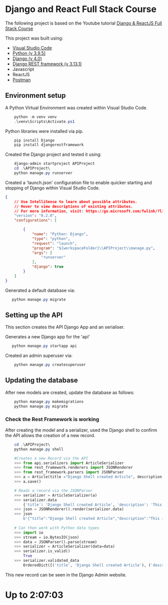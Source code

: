 # Django and React Full Stack Course

The following project is based on the Youtube tutorial [Django & ReactJS Full Stack Course][1]

This project was built using:

- [Visual Studio Code][2]
- [Python (v 3.9.5)][3]
- [Django (v 4.0)][4]
- [Django REST framework (v 3.13.1)][5]
- Javascript
- ReactJS
- [Postman][8]

## Environment setup

A Python Virtual Environment was created within Visual Studio Code.

``` ps1
    python -m venv venv
    .\venv\Scripts\Activate.ps1
```

Python libraries were installed via pip.

``` ps1
    pip install Django
    pip install djangorestframework
```

Created the Django project and tested it using:

``` ps1
    django-admin startproject APIProject
    cd .\APIProject\
    python manage.py runserver
```

Created a 'launch.json' configuration file to enable quicker starting and stopping of Django within Visual Studio Code.

``` json
{
    // Use IntelliSense to learn about possible attributes.
    // Hover to view descriptions of existing attributes.
    // For more information, visit: https://go.microsoft.com/fwlink/?linkid=830387
    "version": "0.2.0",
    "configurations": [

        {
            "name": "Python: Django",
            "type": "python",
            "request": "launch",
            "program": "${workspaceFolder}\\APIProject\\manage.py",
            "args": [
                "runserver"
            ],
            "django": true
        }
    ]
}
```

Generated a default database via:

 ``` ps1
    python manage.py migrate
 ```

## Setting up the API

This section creates the API Django App and an serialiser.

 Generates a new Django app for the 'api'

 ``` ps1 Tab 1
    python manage.py startapp api
```

Created an admin superuser via:

``` powershell
    python manage.py createsuperuser
```

## Updating the database

After new models are created, update the database as follows:

``` ps1
    python manage.py makemigrations
    python manage.py migrate
```

### Check the Rest Framework is working

After creating the model and a serializer, used the Django shell to confirm the API allows the creation of a new record.

``` ps1
    cd .\APIProject\
    python manage.py shell
```

``` python
    #Creates a new Record via the API
    >>> from api.serializers import ArticleSerializer
    >>> from rest_framework.renderers import JSONRenderer
    >>> from rest_framework.parsers import JSONParser
    >>> a = Article(title ="Django Shell created Article", description = "This is the description")
    >>> a.save()

    # Reads a record via the JSONParser
    >>> serializer = ArticleSerializer(a)
    >>> serializer.data
        {'title': 'Django Shell created Article', 'description': 'This is the description'}
    >>> json = JSONRenderer().render(serializer.data)
    >>> json
        b'{"title":"Django Shell created Article","description":"This is the description"}'
    
    # Can then work with Python data types
    >>> import io
    >>> stream = io.BytesIO(json)
    >>> data = JSONParser().parse(stream)
    >>> serializer = ArticleSerializer(data=data)
    >>> serializer.is_valid()
        True
    >>> serializer.validated_data
        OrderedDict([('title', 'Django Shell created Article'), ('description', 'This is the description')])
```

This new record can be seen in the Django Admin website.

# Up to 2:07:03

[1]: https://www.youtube.com/watch?v=VBqJ0-imSMU 'Django & ReactJS Full Stack Course'
[2]: https://code.visualstudio.com/ 'Visual Studio Code'
[3]: https://www.python.org/ 'Python'
[4]: https://www.djangoproject.com/ 'django'
[5]: https://www.django-rest-framework.org/ 'Django Rest Framework'
[8]: https://www.postman.com/downloads/ 'Postman'